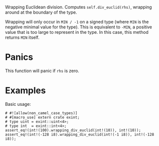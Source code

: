 Wrapping Euclidean division. Computes `self.div_euclid(rhs)`,
wrapping around at the boundary of the type.

Wrapping will only occur in `MIN / -1` on a signed type (where `MIN` is the
negative minimal value for the type). This is equivalent to `-MIN`, a positive
value that is too large to represent in the type. In this case, this method
returns `MIN` itself.

# Panics

This function will panic if `rhs` is zero.

# Examples

Basic usage:

```
# #![allow(non_camel_case_types)]
# #[macro_use] extern crate exint;
# type uint = exint::uint<4>;
# type int  = exint::int<4>;
assert_eq!(int!(100).wrapping_div_euclid(int!(10)), int!(10));
assert_eq!(int!(-128 i8).wrapping_div_euclid(int!(-1 i8)), int!(-128 i8));
```
